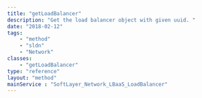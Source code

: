 ```yaml
---
title: "getLoadBalancer"
description: "Get the load balancer object with given uuid. "
date: "2018-02-12"
tags:
    - "method"
    - "sldn"
    - "Network"
classes:
    - "getLoadBalancer"
type: "reference"
layout: "method"
mainService : "SoftLayer_Network_LBaaS_LoadBalancer"
---
```

